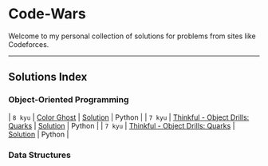 # Code-Wars

Welcome to my personal collection of solutions for problems from sites like Codeforces.

---

## Solutions Index

### Object-Oriented Programming

| `8 kyu` | [Color Ghost](https://www.codewars.com/kata/53f1015fa9fe02cbda00111a) | [Solution](./Object_Oriented_Programming/) | Python |
| `7 kyu` | [Thinkful - Object Drills: Quarks](https://www.codewars.com/kata/5882b052bdeafec15e0000e6) | [Solution](./Object_Oriented_Programming/Thinkful_Object_Drills_Quarks) | Python |
| `7 kyu` | [Thinkful - Object Drills: Quarks](https://www.codewars.com/kata/5882b052bdeafec15e0000e6) | [Solution](./Object_Oriented_Programming/Thinkful_Object_Drills_Quarks) | Python |

### Data Structures
